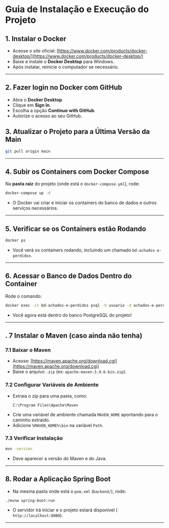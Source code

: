 # Guia de Instalação e Execução do Projeto

## 1. Instalar o Docker

- Acesse o site oficial: [https://www.docker.com/products/docker-desktop/](https://www.docker.com/products/docker-desktop/)
- Baixe e instale o **Docker Desktop** para Windows.
- Após instalar, reinicie o computador se necessário.

---

## 2. Fazer login no Docker com GitHub

- Abra o **Docker Desktop**.
- Clique em **Sign In**.
- Escolha a opção **Continue with GitHub**.
- Autorize o acesso ao seu GitHub.


## 3. Atualizar o Projeto para a Última Versão da Main

```bash
git pull origin main
```

---

## 4. Subir os Containers com Docker Compose

Na **pasta raiz** do projeto (onde está o `docker-compose.yml`), rode:

```bash
docker-compose up -d
```
- O Docker vai criar e iniciar os containers do banco de dados e outros serviços necessários.

---

## 5. Verificar se os Containers estão Rodando

```bash
docker ps
```
- Você verá os containers rodando, incluindo um chamado `bd-achados-e-perdidos`.

---

## 6. Acessar o Banco de Dados Dentro do Container

Rode o comando:

```bash
docker exec -it bd-achados-e-perdidos psql -U usuario -d achados-e-perdidos
```
- Você agora está dentro do banco PostgreSQL do projeto!

---

## . 7 Instalar o Maven (caso ainda não tenha)

### 7.1 Baixar o Maven
- Acesse: [https://maven.apache.org/download.cgi](https://maven.apache.org/download.cgi)
- Baixe o arquivo `.zip` (ex: `apache-maven-3.9.6-bin.zip`).

### 7.2 Configurar Variáveis de Ambiente
- Extraia o zip para uma pasta, como:
  ```
  C:\Program Files\Apache\Maven
  ```
- Crie uma variável de ambiente chamada `MAVEN_HOME` apontando para o caminho extraído.
- Adicione `%MAVEN_HOME%\bin` na variável `Path`.

### 7.3 Verificar Instalação

```bash
mvn -version
```
- Deve aparecer a versão do Maven e do Java.

---

## 8. Rodar a Aplicação Spring Boot

- Na mesma pasta onde está o `pom.xml` (`backend/`), rode:

```bash
./mvnw spring-boot:run
```

- O servidor irá iniciar e o projeto estará disponível ( `http://localhost:8080`).


---